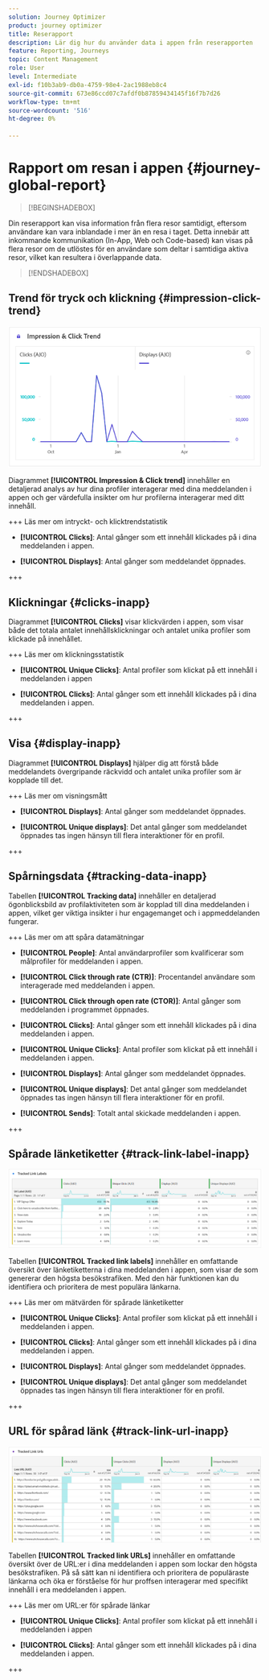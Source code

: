 ```yaml
---
solution: Journey Optimizer
product: journey optimizer
title: Reserapport
description: Lär dig hur du använder data i appen från reserapporten
feature: Reporting, Journeys
topic: Content Management
role: User
level: Intermediate
exl-id: f10b3ab9-db0a-4759-98e4-2ac1988eb8c4
source-git-commit: 673e86ccd07c7afdf0b87859434145f16f7b7d26
workflow-type: tm+mt
source-wordcount: '516'
ht-degree: 0%

---
```


# Rapport om resan i appen {#journey-global-report}

>[!BEGINSHADEBOX]

Din reserapport kan visa information från flera resor samtidigt, eftersom användare kan vara inblandade i mer än en resa i taget. Detta innebär att inkommande kommunikation (In-App, Web och Code-based) kan visas på flera resor om de utlöstes för en användare som deltar i samtidiga aktiva resor, vilket kan resultera i överlappande data.

>[!ENDSHADEBOX]

## Trend för tryck och klickning {#impression-click-trend}

![](assets/cja-inapp-impressions-click.png)

Diagrammet **[!UICONTROL Impression & Click trend]** innehåller en detaljerad analys av hur dina profiler interagerar med dina meddelanden i appen och ger värdefulla insikter om hur profilerna interagerar med ditt innehåll.

+++ Läs mer om intryckt- och klicktrendstatistik

* **[!UICONTROL Clicks]**: Antal gånger som ett innehåll klickades på i dina meddelanden i appen.

* **[!UICONTROL Displays]**: Antal gånger som meddelandet öppnades.

+++

## Klickningar {#clicks-inapp}

Diagrammet **[!UICONTROL Clicks]** visar klickvärden i appen, som visar både det totala antalet innehållsklickningar och antalet unika profiler som klickade på innehållet.

+++ Läs mer om klickningsstatistik

* **[!UICONTROL Unique Clicks]**: Antal profiler som klickat på ett innehåll i meddelanden i appen

* **[!UICONTROL Clicks]**: Antal gånger som ett innehåll klickades på i dina meddelanden i appen.

+++

## Visa {#display-inapp}

Diagrammet **[!UICONTROL Displays]** hjälper dig att förstå både meddelandets övergripande räckvidd och antalet unika profiler som är kopplade till det.

+++ Läs mer om visningsmått

* **[!UICONTROL Displays]**: Antal gånger som meddelandet öppnades.

* **[!UICONTROL Unique displays]**: Det antal gånger som meddelandet öppnades tas ingen hänsyn till flera interaktioner för en profil.

+++

## Spårningsdata {#tracking-data-inapp}

Tabellen **[!UICONTROL Tracking data]** innehåller en detaljerad ögonblicksbild av profilaktiviteten som är kopplad till dina meddelanden i appen, vilket ger viktiga insikter i hur engagemanget och i appmeddelanden fungerar.

+++ Läs mer om att spåra datamätningar

* **[!UICONTROL People]**: Antal användarprofiler som kvalificerar som målprofiler för meddelanden i appen.

* **[!UICONTROL Click through rate (CTR)]**: Procentandel användare som interagerade med meddelanden i appen.

* **[!UICONTROL Click through open rate (CTOR)]**: Antal gånger som meddelanden i programmet öppnades.

* **[!UICONTROL Clicks]**: Antal gånger som ett innehåll klickades på i dina meddelanden i appen.

* **[!UICONTROL Unique Clicks]**: Antal profiler som klickat på ett innehåll i meddelanden i appen.

* **[!UICONTROL Displays]**: Antal gånger som meddelandet öppnades.

* **[!UICONTROL Unique displays]**: Det antal gånger som meddelandet öppnades tas ingen hänsyn till flera interaktioner för en profil.

* **[!UICONTROL Sends]**: Totalt antal skickade meddelanden i appen.

<!--
* **[!UICONTROL Inbound triggered]**: 

* **[!UICONTROL Inbound dismisses]**: 
-->
+++

## Spårade länketiketter {#track-link-label-inapp}

![](assets/cja-inapp-tracked-link-labels.png)

Tabellen **[!UICONTROL Tracked link labels]** innehåller en omfattande översikt över länketiketterna i dina meddelanden i appen, som visar de som genererar den högsta besökstrafiken. Med den här funktionen kan du identifiera och prioritera de mest populära länkarna.

+++ Läs mer om mätvärden för spårade länketiketter

* **[!UICONTROL Unique Clicks]**: Antal profiler som klickat på ett innehåll i meddelanden i appen.

* **[!UICONTROL Clicks]**: Antal gånger som ett innehåll klickades på i dina meddelanden i appen.

* **[!UICONTROL Displays]**: Antal gånger som meddelandet öppnades.

* **[!UICONTROL Unique displays]**: Det antal gånger som meddelandet öppnades tas ingen hänsyn till flera interaktioner för en profil.

+++

## URL för spårad länk {#track-link-url-inapp}

![](assets/cja-inapp-tracked-link-urls.png)

Tabellen **[!UICONTROL Tracked link URLs]** innehåller en omfattande översikt över de URL:er i dina meddelanden i appen som lockar den högsta besökstrafiken. På så sätt kan ni identifiera och prioritera de populäraste länkarna och öka er förståelse för hur proffsen interagerar med specifikt innehåll i era meddelanden i appen.

+++ Läs mer om URL:er för spårade länkar

* **[!UICONTROL Unique Clicks]**: Antal profiler som klickat på ett innehåll i meddelanden i appen

* **[!UICONTROL Clicks]**: Antal gånger som ett innehåll klickades på i dina meddelanden i appen.

+++
